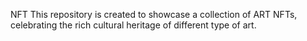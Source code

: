 NFT
This repository is created to showcase a collection of ART  NFTs, celebrating the rich cultural heritage of different type of art.

